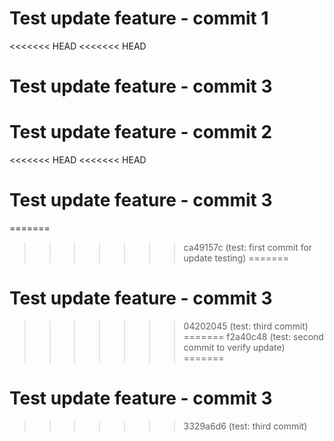 # Test update feature - commit 1
<<<<<<< HEAD
<<<<<<< HEAD
# Test update feature - commit 3
# Test update feature - commit 2
<<<<<<< HEAD
<<<<<<< HEAD
# Test update feature - commit 3
=======
>>>>>>> ca49157c (test: first commit for update testing)
=======
# Test update feature - commit 3
>>>>>>> 04202045 (test: third commit)
=======
>>>>>>> f2a40c48 (test: second commit to verify update)
=======
# Test update feature - commit 3
>>>>>>> 3329a6d6 (test: third commit)
